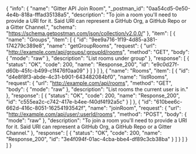 {
  "info": {
    "name": "Gitter API Join Room",
    "_postman_id": "0aa54cd5-0e50-4e4b-818a-fffad35138a5",
    "description": "To join a room you'll need to provide a URI for it. Said URI can represent a GitHub Org, a GitHub Repo or a Gitter Channel.",
    "schema": "https://schema.getpostman.com/json/collection/v2.0.0/"
  },
  "item": [
    {
      "name": "Groups",
      "item": [
        {
          "id": "9ee9a716-1f19-4d85-a381-174279c389e8",
          "name": "getGroupRooms",
          "request": {
            "url": "http://example.com/api/groups/:groupId/rooms",
            "method": "GET",
            "body": {
              "mode": "raw"
            },
            "description": "List rooms under group"
          },
          "response": [
            {
              "status": "OK",
              "code": 200,
              "name": "Response_200",
              "id": "e9c0d27f-d60b-45fc-b499-c1f476f0aa09"
            }
          ]
        }
      ]
    },
    {
      "name": "Rooms",
      "item": [
        {
          "id": "d4e8f8f3-abde-4c31-b901-643482084bf0",
          "name": "listRooms",
          "request": {
            "url": "http://example.com/api/rooms",
            "method": "GET",
            "body": {
              "mode": "raw"
            },
            "description": "List rooms the current user is in."
          },
          "response": [
            {
              "status": "OK",
              "code": 200,
              "name": "Response_200",
              "id": "c555ea2c-c742-417e-b4ee-f40df4f92a5c"
            }
          ]
        },
        {
          "id": "610bee6c-662d-416c-8051-16254193542f",
          "name": "joinRoom",
          "request": {
            "url": "http://example.com/api/user/:userId/rooms",
            "method": "POST",
            "body": {
              "mode": "raw"
            },
            "description": "To join a room you'll need to provide a URI for it. Said URI can represent a GitHub Org, a GitHub Repo or a Gitter Channel."
          },
          "response": [
            {
              "status": "OK",
              "code": 200,
              "name": "Response_200",
              "id": "3e4f094f-01ac-4cba-bbe4-df89c3cb38ba"
            }
          ]
        }
      ]
    }
  ]
}